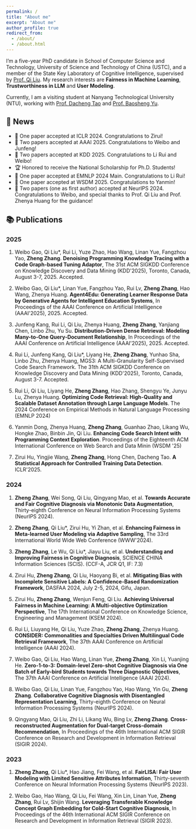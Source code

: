 ```yaml
---
permalink: /
title: "About me"
excerpt: "About me"
author_profile: true
redirect_from: 
  - /about/
  - /about.html
---
```



I’m  a five-year PhD candidate in  School of Computer Science and Technology, University of Science and Technology of China (USTC), and a member of the State Key Laboratory of Cognitive Intelligence, supervised by [Prof. Qi Liu](http://staff.ustc.edu.cn/~qiliuql/). My research interests are **Fairness in Machine Learning**, **Trustworthiness in LLM** and  **User Modeling**. 

Currently, I am a visiting student at Nanyang Technological University (NTU), working with [Prof. Dacheng Tao](https://dr.ntu.edu.sg/cris/rp/rp02343) and [Prof. Baosheng Yu](https://dr.ntu.edu.sg/cris/rp/rp02563).



## 📰 News
- 🎉 One paper accepted at ICLR 2024. Congratulations to Zirui!
- 🎉 Two papers accepted at AAAI 2025. Congratulations to Weibo and Junfeng!
- 🎉 Two papers accepted at KDD 2025. Congratulations to Li Rui and Weibo!
- 🏆 Honored to receive the National Scholarship for Ph.D. Students!
- 🎉 One paper accepted at EMNLP 2024 Main. Congratulations to Li Rui!
- 🎉 One paper accepted at WSDM 2025. Congratulations to Yanmin!
- 🎉 Two papers (one as first author) accepted at NeurIPS 2024. Congratulations to Weibo, and special thanks to Prof. Qi Liu and Prof. Zhenya Huang for the guidance!

## 📚 Publications

### 2025

1. Weibo Gao, Qi Liu*, Rui Li, Yuze Zhao, Hao Wang, Linan Yue, Fangzhou Yao, **Zheng Zhang**. **Denoising Programming Knowledge Tracing with a Code Graph-based Tuning Adaptor**, The 31st ACM SIGKDD Conference on Knowledge Discovery and Data Mining (KDD'2025), Toronto, Canada, August 3-7, 2025. Accepted.

2. Weibo Gao, Qi Liu*, Linan Yue, Fangzhou Yao, Rui Lv, **Zheng Zhang**, Hao Wang, Zhenya Huang. **Agent4Edu: Generating Learner Response Data by Generative Agents for Intelligent Education Systems**, In Proceedings of the AAAI Conference on Artificial Intelligence (AAAI'2025), 2025. Accepted.


3. Junfeng Kang, Rui Li, Qi Liu, Zhenya Huang, **Zheng Zhang**, Yanjiang Chen, Linbo Zhu, Yu Su. **Distribution-Driven Dense Retrieval: Modeling Many-to-One Query-Document Relationship**, In Proceedings of the AAAI Conference on Artificial Intelligence (AAAI'2025), 2025. Accepted.


4. Rui Li, Junfeng Kang, Qi Liu*, Liyang He, **Zheng Zhang**, Yunhao Sha, Linbo Zhu, Zhenya Huang, MGS3: A Multi-Granularity Self-Supervised Code Search Framework. The 31th ACM SIGKDD Conference on Knowledge Discovery and Data Mining (KDD'2025), Toronto, Canada, August 3-7. Accepted.

5. Rui Li, Qi Liu, Liyang He, **Zheng Zhang**, Hao Zhang, Shengyu Ye, Junyu Lu, Zhenya Huang. **Optimizing Code Retrieval: High-Quality and Scalable Dataset Annotation through Large Language Models**. The 2024 Conference on Empirical Methods in Natural Language Processing (EMNLP 2024)

6. Yanmin Dong, Zhenya Huang, **Zheng Zhang**, Guanhao Zhao, Likang Wu, Hongke Zhao, Binbin Jin, Qi Liu. **Enhancing Code Search Intent with Programming Context Exploration**. Proceedings of the Eighteenth ACM International Conference on Web Search and Data Minin (WSDM '25)

7. Zirui Hu, Yingjie Wang, **Zheng Zhang**, Hong Chen, Dacheng Tao. **A Statistical Approach for Controlled Training Data Detection**. ICLR'2025.

### 2024

1. **Zheng Zhang**, Wei Song, Qi Liu, Qingyang Mao, et al. **Towards Accurate and Fair Cognitive Diagnosis via Monotonic Data Augmentation**, Thirty-eighth Conference on Neural Information Processing Systems (NeurIPS 2024).

2. **Zheng Zhang**, Qi Liu*, Zirui Hu, Yi Zhan, et al. **Enhancing Fairness in Meta-learned User Modeling via Adaptive Sampling**, The 33rd International World Wide Web Conference (WWW'2024).

3. **Zheng Zhang**, Le Wu, Qi Liu*, Jiayu Liu, et al. **Understanding and Improving Fairness in Cognitive Diagnosis**, SCIENCE CHINA Information Sciences (SCIS). (CCF-A, JCR Q1, IF: 7.3)

4. Zirui Hu, **Zheng Zhang**, Qi Liu, Haoyang Bi, et al. **Mitigating Bias with Incomplete Sensitive Labels: A Confidence-Based Randomization Framework**, DASFAA 2024, July 2-5, 2024, Gifu, Japan.

5. Zirui Hu, **Zheng Zhang**, Wenjun Feng, Qi Liu. **Achieving Universal Fairness in Machine Learning: A Multi-objective Optimization Perspective**, The 17th International Conference on Knowledge Science, Engineering and Management (KSEM 2024).

6. Rui Li, Liuyang He, Qi Liu, Yuze Zhao, **Zheng Zhang**, Zhenya Huang. **CONSIDER: Commonalities and Specialties Driven Multilingual Code Retrieval Framework**, The 37th AAAI Conference on Artificial Intelligence (AAAI 2024).

7. Weibo Gao, Qi Liu, Hao Wang, Linan Yue, **Zheng Zhang**, Xin Li, Yuanjing He. **Zero-1-to-3: Domain-level Zero-shot Cognitive Diagnosis via One Batch of Early-bird Students towards Three Diagnostic Objectives**, The 37th AAAI Conference on Artificial Intelligence (AAAI 2024).


8. Weibo Gao, Qi Liu, Linan Yue, Fangzhou Yao, Hao Wang, Yin Gu, **Zheng Zhang**. **Collaborative Cognitive Diagnosis with Disentangled Representation Learning**, Thirty-eighth Conference on Neural Information Processing Systems (NeurIPS 2024).

9. Qingyang Mao, Qi Liu, Zhi Li, Likang Wu, Bing Lv, **Zheng Zhang**. **Cross-reconstructed Augmentation for Dual-target Cross-domain Recommendation**, In Proceedings of the 46th International ACM SIGIR Conference on Research and Development in Information Retrieval (SIGIR 2024).


### 2023

1. **Zheng Zhang**, Qi Liu*, Hao Jiang, Fei Wang, et al. **FairLISA: Fair User Modeling with Limited Sensitive Attributes Information**, Thirty-seventh Conference on Neural Information Processing Systems (NeurIPS 2023).

2. Weibo Gao, Hao Wang, Qi Liu, Fei Wang, Xin Lin, Linan Yue, **Zheng Zhang**, Rui Lv, Shijin Wang. **Leveraging Transferable Knowledge Concept Graph Embedding for Cold-Start Cognitive Diagnosis**, In Proceedings of the 46th International ACM SIGIR Conference on Research and Development in Information Retrieval (SIGIR 2023).


<!-- 
## News

## Publications


Weibo Gao, Qi Liu*, Rui Li, Yuze Zhao, Hao Wang, Linan Yue, Fangzhou Yao, Zheng Zhang. Denoising Programming Knowledge Tracing with a Code Graph-based Tuning Adaptor, The 31st ACM SIGKDD Conference on Knowledge Discovery and Data Mining (KDD'2025), Toronto, Canada, August 3-7, 2025. Accepted. CCF A

Weibo Gao, Qi Liu*, Linan Yue, Fangzhou Yao, Rui Lv, Zheng Zhang, Hao Wang, Zhenya Huang. Agent4Edu: Generating Learner Response Data by Generative Agents for Intelligent Education Systems. In Proceedings of the AAAI Conference on Artificial Intelligence (AAAI'2025), 2025. Accepted.

1. **Zheng Zhang**, Wei Song, Qi Liu, Qingyang Mao, et al. Towards Accurate and Fair Cognitive Diagnosis via Monotonic Data Augmentation. Thirty-eighth Conference on Neural Information Processing Systems (NeurIPS 2024) 

2. **Zheng Zhang**, Qi Liu*, Hao Jiang, Fei Wang, et al.  FairLISA: Fair User Modeling with Limited Sensitive Attributes Information. Thirty-seventh Conference on Neural Information Processing Systems (NeurIPS 2023). 

3. **Zheng Zhang**, Qi Liu*, Zirui Hu, Yi Zhan, et al. Enhancing Fairness in Meta-learned User Modeling via Adaptive Sampling, The 33rd International World Wide Web Conference (WWW'2024).

4. **Zheng Zhang**, Le Wu, Qi Liu*, Jiayu Liu,et al.   Understanding and Improving Fairness in Cognitive Diagnosis, SCIENCE CHINAInformation Sciences (SCIS).(CCF-A, JCR Q1, IF: 7.3)

5. Zirui Hu, **Zheng Zhang**, Qi Liu, Haoyang Bi, et al. Mitigating Bias with Incomplete Sensitive Labels: A Confidence-Based Randomization Framework. DASFAA 2024 July 2-5, 2024, Gifu, Japan.

6. Zirui Hu, **Zheng Zhang**, Wenjun Feng, Qi Liu. Achieving Universal Fairness in Machine Learning: A Multi-objective Optimization Perspective.The 17th International Conference on Knowledge Science, Engineering and Management (KSEM 2024).

7. Rui Li, Liuyang He, Qi Liu, Yuze Zhao, **Zheng Zhang**, Zhenya Huang. CONSIDER: Commonalities and Specialties Driven Multilingual Code Retrieval Framework. The 37th AAAI Conference on Artificial Intelligence (AAAI 2024)

8. Weibo Gao, Qi Liu, Hao Wang, Linan Yue, **Zheng Zhang**, Xin Li, Yuanjing He. Zero-1-to-3: Domain-level Zero-shot Cognitive Diagnosis via One Batch of Early-bird Students towards Three Diagnostic Objectives.The 37th AAAI Conference on Artificial Intelligence (AAAI 2024).

9. Weibo Gao, Hao Wang, Qi Liu, Fei Wang, Xin Lin, Linan Yue, **Zheng Zhang**, Rui Lv, Shijin Wang.Leveraging Transferable Knowledge Concept Graph Embedding for Cold-Start Cognitive Diagnosis.In Proceedings of the 46th International ACM SIGIR Conference on Research and Development in Information Retrieval (SIGIR 2023).

10. Weibo Gao, Qi Liu, Linan Yue, Fangzhou Yao, Hao Wang, Yin Gu, **Zheng Zhang**. Collaborative Cognitive Diagnosis with Disentangled Representation Learning.  Thirty-eighth Conference on Neural Information Processing Systems (NeurIPS 2024) 

11. Qingyang Mao, Qi Liu, Zhi Li, Likang Wu, Bing Lv, **Zheng Zhang**. Cross-reconstructed Augmentation for Dual-target Cross-domain Recommendation. In Proceedings of the 46th International ACM SIGIR Conference on Research and Development in Information Retrieval (SIGIR 2024). -->


<!-- This is the front page of a website that is powered by the [academicpages template](https://github.com/academicpages/academicpages.github.io) and hosted on GitHub pages. [GitHub pages](https://pages.github.com) is a free service in which websites are built and hosted from code and data stored in a GitHub repository, automatically updating when a new commit is made to the respository. This template was forked from the [Minimal Mistakes Jekyll Theme](https://mmistakes.github.io/minimal-mistakes/) created by Michael Rose, and then extended to support the kinds of content that academics have: publications, talks, teaching, a portfolio, blog posts, and a dynamically-generated CV. You can fork [this repository](https://github.com/academicpages/academicpages.github.io) right now, modify the configuration and markdown files, add your own PDFs and other content, and have your own site for free, with no ads! An older version of this template powers my own personal website at [stuartgeiger.com](http://stuartgeiger.com), which uses [this Github repository](https://github.com/staeiou/staeiou.github.io).

A data-driven personal website
======
Like many other Jekyll-based GitHub Pages templates, academicpages makes you separate the website's content from its form. The content & metadata of your website are in structured markdown files, while various other files constitute the theme, specifying how to transform that content & metadata into HTML pages. You keep these various markdown (.md), YAML (.yml), HTML, and CSS files in a public GitHub repository. Each time you commit and push an update to the repository, the [GitHub pages](https://pages.github.com/) service creates static HTML pages based on these files, which are hosted on GitHub's servers free of charge.

Many of the features of dynamic content management systems (like Wordpress) can be achieved in this fashion, using a fraction of the computational resources and with far less vulnerability to hacking and DDoSing. You can also modify the theme to your heart's content without touching the content of your site. If you get to a point where you've broken something in Jekyll/HTML/CSS beyond repair, your markdown files describing your talks, publications, etc. are safe. You can rollback the changes or even delete the repository and start over -- just be sure to save the markdown files! Finally, you can also write scripts that process the structured data on the site, such as [this one](https://github.com/academicpages/academicpages.github.io/blob/master/talkmap.ipynb) that analyzes metadata in pages about talks to display [a map of every location you've given a talk](https://academicpages.github.io/talkmap.html).

Getting started
======
1. Register a GitHub account if you don't have one and confirm your e-mail (required!)
1. Fork [this repository](https://github.com/academicpages/academicpages.github.io) by clicking the "fork" button in the top right. 
1. Go to the repository's settings (rightmost item in the tabs that start with "Code", should be below "Unwatch"). Rename the repository "[your GitHub username].github.io", which will also be your website's URL.
1. Set site-wide configuration and create content & metadata (see below -- also see [this set of diffs](http://archive.is/3TPas) showing what files were changed to set up [an example site](https://getorg-testacct.github.io) for a user with the username "getorg-testacct")
1. Upload any files (like PDFs, .zip files, etc.) to the files/ directory. They will appear at https://[your GitHub username].github.io/files/example.pdf.  
1. Check status by going to the repository settings, in the "GitHub pages" section

Site-wide configuration
------
The main configuration file for the site is in the base directory in [_config.yml](https://github.com/academicpages/academicpages.github.io/blob/master/_config.yml), which defines the content in the sidebars and other site-wide features. You will need to replace the default variables with ones about yourself and your site's github repository. The configuration file for the top menu is in [_data/navigation.yml](https://github.com/academicpages/academicpages.github.io/blob/master/_data/navigation.yml). For example, if you don't have a portfolio or blog posts, you can remove those items from that navigation.yml file to remove them from the header. 

Create content & metadata
------
For site content, there is one markdown file for each type of content, which are stored in directories like _publications, _talks, _posts, _teaching, or _pages. For example, each talk is a markdown file in the [_talks directory](https://github.com/academicpages/academicpages.github.io/tree/master/_talks). At the top of each markdown file is structured data in YAML about the talk, which the theme will parse to do lots of cool stuff. The same structured data about a talk is used to generate the list of talks on the [Talks page](https://academicpages.github.io/talks), each [individual page](https://academicpages.github.io/talks/2012-03-01-talk-1) for specific talks, the talks section for the [CV page](https://academicpages.github.io/cv), and the [map of places you've given a talk](https://academicpages.github.io/talkmap.html) (if you run this [python file](https://github.com/academicpages/academicpages.github.io/blob/master/talkmap.py) or [Jupyter notebook](https://github.com/academicpages/academicpages.github.io/blob/master/talkmap.ipynb), which creates the HTML for the map based on the contents of the _talks directory).

**Markdown generator**

I have also created [a set of Jupyter notebooks](https://github.com/academicpages/academicpages.github.io/tree/master/markdown_generator
) that converts a CSV containing structured data about talks or presentations into individual markdown files that will be properly formatted for the academicpages template. The sample CSVs in that directory are the ones I used to create my own personal website at stuartgeiger.com. My usual workflow is that I keep a spreadsheet of my publications and talks, then run the code in these notebooks to generate the markdown files, then commit and push them to the GitHub repository.

How to edit your site's GitHub repository
------
Many people use a git client to create files on their local computer and then push them to GitHub's servers. If you are not familiar with git, you can directly edit these configuration and markdown files directly in the github.com interface. Navigate to a file (like [this one](https://github.com/academicpages/academicpages.github.io/blob/master/_talks/2012-03-01-talk-1.md) and click the pencil icon in the top right of the content preview (to the right of the "Raw | Blame | History" buttons). You can delete a file by clicking the trashcan icon to the right of the pencil icon. You can also create new files or upload files by navigating to a directory and clicking the "Create new file" or "Upload files" buttons. 

Example: editing a markdown file for a talk
![Editing a markdown file for a talk](/images/editing-talk.png)

For more info
------
More info about configuring academicpages can be found in [the guide](https://academicpages.github.io/markdown/). The [guides for the Minimal Mistakes theme](https://mmistakes.github.io/minimal-mistakes/docs/configuration/) (which this theme was forked from) might also be helpful. -->
